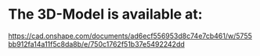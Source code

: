 # The 3D-Model is available at:
https://cad.onshape.com/documents/ad6ecf556953d8c74e7cb461/w/5755bb912fa14a11f5c8da8b/e/750c1762f51b37e5492242dd

